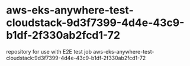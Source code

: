# aws-eks-anywhere-test-cloudstack-9d3f7399-4d4e-43c9-b1df-2f330ab2fcd1-72
repository for use with E2E test job aws-eks-anywhere-test-cloudstack:9d3f7399-4d4e-43c9-b1df-2f330ab2fcd1-72
